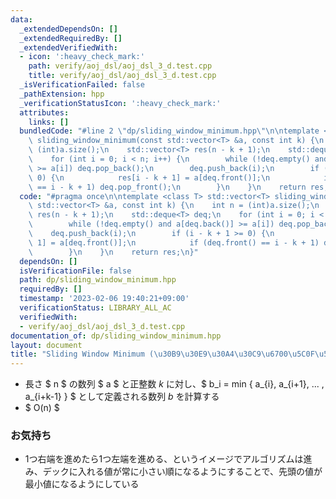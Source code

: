 ```yaml
---
data:
  _extendedDependsOn: []
  _extendedRequiredBy: []
  _extendedVerifiedWith:
  - icon: ':heavy_check_mark:'
    path: verify/aoj_dsl/aoj_dsl_3_d.test.cpp
    title: verify/aoj_dsl/aoj_dsl_3_d.test.cpp
  _isVerificationFailed: false
  _pathExtension: hpp
  _verificationStatusIcon: ':heavy_check_mark:'
  attributes:
    links: []
  bundledCode: "#line 2 \"dp/sliding_window_minimum.hpp\"\n\ntemplate <class T> std::vector<T>\
    \ sliding_window_minimum(const std::vector<T> &a, const int k) {\n    int n =\
    \ (int)a.size();\n    std::vector<T> res(n - k + 1);\n    std::deque<T> deq;\n\
    \    for (int i = 0; i < n; i++) {\n        while (!deq.empty() and a[deq.back()]\
    \ >= a[i]) deq.pop_back();\n        deq.push_back(i);\n        if (i - k + 1 >=\
    \ 0) {\n            res[i - k + 1] = a[deq.front()];\n            if (deq.front()\
    \ == i - k + 1) deq.pop_front();\n        }\n    }\n    return res;\n}\n"
  code: "#pragma once\n\ntemplate <class T> std::vector<T> sliding_window_minimum(const\
    \ std::vector<T> &a, const int k) {\n    int n = (int)a.size();\n    std::vector<T>\
    \ res(n - k + 1);\n    std::deque<T> deq;\n    for (int i = 0; i < n; i++) {\n\
    \        while (!deq.empty() and a[deq.back()] >= a[i]) deq.pop_back();\n    \
    \    deq.push_back(i);\n        if (i - k + 1 >= 0) {\n            res[i - k +\
    \ 1] = a[deq.front()];\n            if (deq.front() == i - k + 1) deq.pop_front();\n\
    \        }\n    }\n    return res;\n}"
  dependsOn: []
  isVerificationFile: false
  path: dp/sliding_window_minimum.hpp
  requiredBy: []
  timestamp: '2023-02-06 19:40:21+09:00'
  verificationStatus: LIBRARY_ALL_AC
  verifiedWith:
  - verify/aoj_dsl/aoj_dsl_3_d.test.cpp
documentation_of: dp/sliding_window_minimum.hpp
layout: document
title: "Sliding Window Minimum (\u30B9\u30E9\u30A4\u30C9\u6700\u5C0F\u5024)"
---
```


- 長さ $ n $ の数列 $ a $ と正整数 $k$ に対し、$ b_i = min \{ a_{i}, a_{i+1}, ... , a_{i+k-1} \} $ として定義される数列 $b$ を計算する
- $ O(n) $

### お気持ち
- 1つ右端を進めたら1つ左端を進める、というイメージでアルゴリズムは進み、デックに入れる値が常に小さい順になるようにすることで、先頭の値が最小値になるようにしている

